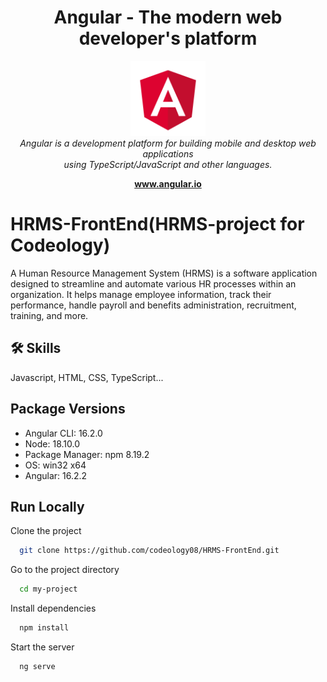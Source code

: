<h1 align="center">Angular - The modern web developer's platform</h1>

<p align="center">
  <img src="img/logo/angular.png" alt="angular-logo" width="120px" height="120px"/>
  <br>
  <em>Angular is a development platform for building mobile and desktop web applications
    <br> using TypeScript/JavaScript and other languages.</em>
  <br>
</p>

<p align="center">
  <a href="https://www.angular.io"><strong>www.angular.io</strong></a>
  <br>
</p>

# HRMS-FrontEnd(HRMS-project for Codeology)

A Human Resource Management System (HRMS) is a software application designed to streamline and automate various HR processes within an organization. It helps manage employee information, track their performance, handle payroll and benefits administration, recruitment, training, and more.

## 🛠 Skills

Javascript, HTML, CSS, TypeScript...

## Package Versions

- Angular CLI: 16.2.0
- Node: 18.10.0
- Package Manager: npm 8.19.2
- OS: win32 x64
- Angular: 16.2.2

## Run Locally

Clone the project

```bash
  git clone https://github.com/codeology08/HRMS-FrontEnd.git
```

Go to the project directory

```bash
  cd my-project
```

Install dependencies

```bash
  npm install
```

Start the server

```bash
  ng serve
```
